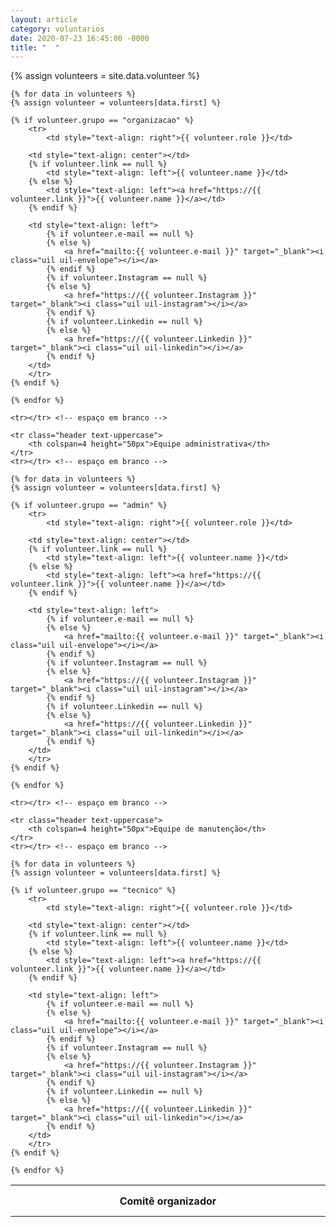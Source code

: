 ```yaml
---
layout: article
category: voluntarios
date: 2020-07-23 16:45:00 -0000
title: "  "
---
```


{% assign volunteers = site.data.volunteer %}

<table class="Tabela-Organização">
  <colgroup>
    <col width="420px" />
    <col width="20px" />
	<col width="250px" />
	<col width="150px" />
  </colgroup>
  <tbody>
    <tr class="header text-uppercase">
	<th colspan=4 height="50px">Comitê organizador</th>
    </tr>
    <tr></tr> <!-- espaço em branco -->
    
    {% for data in volunteers %}
	{% assign volunteer = volunteers[data.first] %}

	{% if volunteer.grupo == "organizacao" %}
	    <tr>
	        <td style="text-align: right">{{ volunteer.role }}</td>
		
		<td style="text-align: center"></td>
		{% if volunteer.link == null %}
		    <td style="text-align: left">{{ volunteer.name }}</td>
		{% else %}
		    <td style="text-align: left"><a href="https://{{ volunteer.link }}">{{ volunteer.name }}</a></td>
		{% endif %}
		
		<td style="text-align: left">
		    {% if volunteer.e-mail == null %}
		    {% else %}
		        <a href="mailto:{{ volunteer.e-mail }}" target="_blank"><i class="uil uil-envelope"></i></a>
		    {% endif %}
		    {% if volunteer.Instagram == null %}
		    {% else %}
		        <a href="https://{{ volunteer.Instagram }}" target="_blank"><i class="uil uil-instagram"></i></a>
		    {% endif %}
		    {% if volunteer.Linkedin == null %}
		    {% else %}
		        <a href="https://{{ volunteer.Linkedin }}" target="_blank"><i class="uil uil-linkedin"></i></a>
		    {% endif %}
		</td>
	    </tr>
	{% endif %}

    {% endfor %}

    <tr></tr> <!-- espaço em branco -->

    <tr class="header text-uppercase">
        <th colspan=4 height="50px">Equipe administrativa</th>
    </tr>
    <tr></tr> <!-- espaço em branco -->
    
    {% for data in volunteers %}
	{% assign volunteer = volunteers[data.first] %}

	{% if volunteer.grupo == "admin" %}
	    <tr>
	        <td style="text-align: right">{{ volunteer.role }}</td>
		
		<td style="text-align: center"></td>
		{% if volunteer.link == null %}
		    <td style="text-align: left">{{ volunteer.name }}</td>
		{% else %}
		    <td style="text-align: left"><a href="https://{{ volunteer.link }}">{{ volunteer.name }}</a></td>
		{% endif %}
		
		<td style="text-align: left">
		    {% if volunteer.e-mail == null %}
		    {% else %}
		        <a href="mailto:{{ volunteer.e-mail }}" target="_blank"><i class="uil uil-envelope"></i></a>
		    {% endif %}
		    {% if volunteer.Instagram == null %}
		    {% else %}
		        <a href="https://{{ volunteer.Instagram }}" target="_blank"><i class="uil uil-instagram"></i></a>
		    {% endif %}
		    {% if volunteer.Linkedin == null %}
		    {% else %}
		        <a href="https://{{ volunteer.Linkedin }}" target="_blank"><i class="uil uil-linkedin"></i></a>
		    {% endif %}
		</td>
	    </tr>
	{% endif %}

    {% endfor %}

    <tr></tr> <!-- espaço em branco -->

    <tr class="header text-uppercase">
        <th colspan=4 height="50px">Equipe de manutenção</th>
    </tr>
    <tr></tr> <!-- espaço em branco -->
    
    {% for data in volunteers %}
	{% assign volunteer = volunteers[data.first] %}

	{% if volunteer.grupo == "tecnico" %}
	    <tr>
	        <td style="text-align: right">{{ volunteer.role }}</td>
		
		<td style="text-align: center"></td>
		{% if volunteer.link == null %}
		    <td style="text-align: left">{{ volunteer.name }}</td>
		{% else %}
		    <td style="text-align: left"><a href="https://{{ volunteer.link }}">{{ volunteer.name }}</a></td>
		{% endif %}
		
		<td style="text-align: left">
		    {% if volunteer.e-mail == null %}
		    {% else %}
		        <a href="mailto:{{ volunteer.e-mail }}" target="_blank"><i class="uil uil-envelope"></i></a>
		    {% endif %}
		    {% if volunteer.Instagram == null %}
		    {% else %}
		        <a href="https://{{ volunteer.Instagram }}" target="_blank"><i class="uil uil-instagram"></i></a>
		    {% endif %}
		    {% if volunteer.Linkedin == null %}
		    {% else %}
		        <a href="https://{{ volunteer.Linkedin }}" target="_blank"><i class="uil uil-linkedin"></i></a>
		    {% endif %}
		</td>
	    </tr>
	{% endif %}

    {% endfor %}

  </tbody>
</table>
